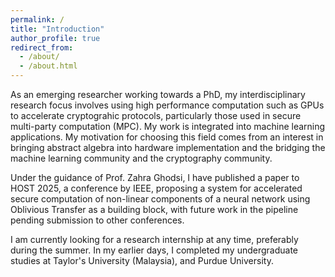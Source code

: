 ```yaml
---
permalink: /
title: "Introduction"
author_profile: true
redirect_from: 
  - /about/
  - /about.html
---
```


As an emerging researcher working towards a PhD, my interdisciplinary research focus involves using high performance computation such as GPUs to accelerate cryptograhic protocols, particularly those used in secure multi-party computation (MPC). My work is integrated into machine learning applications. My motivation for choosing this field comes from an interest in bringing abstract algebra into hardware implementation and the bridging the machine learning community and the cryptography community.

Under the guidance of Prof. Zahra Ghodsi, I have published a paper to HOST 2025, a conference by IEEE, proposing a system for accelerated secure computation of non-linear components of a neural network using Oblivious Transfer as a building block, with future work in the pipeline pending submission to other conferences.

I am currently looking for a research internship at any time, preferably during the summer. In my earlier days, I completed my undergraduate studies at Taylor's University (Malaysia), and Purdue University.
